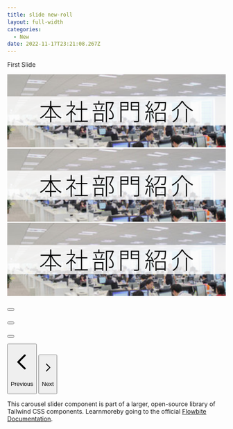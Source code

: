 ```yaml
---
title: slide new-roll
layout: full-width
categories:
  - New
date: 2022-11-17T23:21:08.267Z
---
```

<head><head><meta charset="UTF-8"><meta name="viewport" content="width=device-width, initial-scale=1.0"><meta http-equiv="X-UA-Compatible" content="ie=edge"><meta name="viewport" content="width=device-width, initial-scale=1.0"><link href="https://unpkg.com/tailwindcss@^2/dist/tailwind.min.css"rel="stylesheet"/><script src="https://cdn.tailwindcss.com"></script><script src="https://ajax.googleapis.com/ajax/libs/jquery/3.3.1/jquery.min.js"></script><script src="https://unpkg.com/tailwindcss-jit-cdn"></script></head><div class="max-w-2xl mx-auto"><div id="default-carousel" class="relative" data-carousel="static"><div class="overflow-hidden relative h-56 rounded-lg sm:h-64 xl:h-80 2xl:h-96">

<!-- Item 1 -->

<div class="hidden duration-700 ease-in-out" data-carousel-item>

<span class="absolute top-1/2 left-1/2 text-2xl font-semibold text-white -translate-x-1/2 -translate-y-1/2 sm:text-3xl dark:text-gray-800">First Slide</span>

<img src="/images/10.png" class="block absolute top-1/2 left-1/2 w-full -translate-x-1/2 -translate-y-1/2" alt="...">

</div>

<!-- Item 2 -->

<div class="hidden duration-700 ease-in-out" data-carousel-item>

<img src="/images/10.png" class="block absolute top-1/2 left-1/2 w-full -translate-x-1/2 -translate-y-1/2" alt="...">

</div>

<!-- Item 3 -->

<div class="hidden duration-700 ease-in-out" data-carousel-item>

<img src="/images/10.png" class="block absolute top-1/2 left-1/2 w-full -translate-x-1/2 -translate-y-1/2" alt="...">

</div>

</div>

<!-- Slider indicators -->

<div class="flex absolute bottom-5 left-1/2 z-30 space-x-3 -translate-x-1/2">

<button type="button" class="w-3 h-3 rounded-full" aria-current="false" aria-label="Slide 1" data-carousel-slide-to="0"></button>

<button type="button" class="w-3 h-3 rounded-full" aria-current="false" aria-label="Slide 2" data-carousel-slide-to="1"></button>

<button type="button" class="w-3 h-3 rounded-full" aria-current="false" aria-label="Slide 3" data-carousel-slide-to="2"></button>

</div>

<!-- Slider controls -->

<button type="button" class="flex absolute top-0 left-0 z-30 justify-center items-center px-4 h-full cursor-pointer group focus:outline-none" data-carousel-prev>

<span class="inline-flex justify-center items-center w-8 h-8 rounded-full sm:w-10 sm:h-10 bg-white/30 dark:bg-gray-800/30 group-hover:bg-white/50 dark:group-hover:bg-gray-800/60 group-focus:ring-4 group-focus:ring-white dark:group-focus:ring-gray-800/70 group-focus:outline-none">

<svg class="w-5 h-5 text-white sm:w-6 sm:h-6 dark:text-gray-800" fill="none" stroke="currentColor" viewBox="0 0 24 24" xmlns="http://www.w3.org/2000/svg"><path stroke-linecap="round" stroke-linejoin="round" stroke-width="2" d="M15 19l-7-7 7-7"></path></svg>

<span class="hidden">Previous</span>

</span>

</button>

<button type="button" class="flex absolute top-0 right-0 z-30 justify-center items-center px-4 h-full cursor-pointer group focus:outline-none" data-carousel-next>

<span class="inline-flex justify-center items-center w-8 h-8 rounded-full sm:w-10 sm:h-10 bg-white/30 dark:bg-gray-800/30 group-hover:bg-white/50 dark:group-hover:bg-gray-800/60 group-focus:ring-4 group-focus:ring-white dark:group-focus:ring-gray-800/70 group-focus:outline-none">

<svg class="w-5 h-5 text-white sm:w-6 sm:h-6 dark:text-gray-800" fill="none" stroke="currentColor" viewBox="0 0 24 24" xmlns="http://www.w3.org/2000/svg"><path stroke-linecap="round" stroke-linejoin="round" stroke-width="2" d="M9 5l7 7-7 7"></path></svg>

<span class="hidden">Next</span>

</span>

</button>

</div>

<p class="mt-5">This carousel slider component is part of a larger, open-source library of Tailwind CSS components. Learnmoreby going to the official <a class="text-blue-600 hover:underline"href="/images/10.png">Flowbite Documentation</a>.</p><script src="https://unpkg.com/flowbite@1.4.0/dist/flowbite.js"></script></div>

<link href="https://cdn.jsdelivr.net/npm/tailwindcss/dist/tailwind.min.css" rel="stylesheet"> <style>